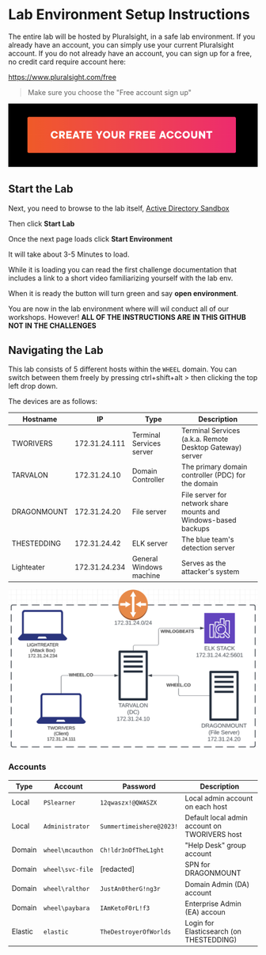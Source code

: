 # Lab Environment Setup Instructions

The entire lab will be hosted by Pluralsight, in a safe lab environment.  If you already have an account, you can simply use your current Pluralsight account.  If you do not already have an account, you can sign up for a free, no credit card require account here:

https://www.pluralsight.com/free

> Make sure you choose the "Free account sign up"

![Free Account Button](./create-free-account-pluralsight.png)

## Start the Lab

Next, you need to browse to the lab itself, [Active Directory Sandbox](www.pluralsight.com/labs/active-directory-sandbox/)

Then click **Start Lab**

Once the next page loads click **Start Environment**

It will take about 3-5 Minutes to load. 

While it is loading you can read the first challenge documentation that includes a link to a short video familiarizing yourself with the lab env.

When it is ready the button will turn green and say **open environment**. 

You are now in the lab environment where will wil conduct all of our workshops.  However!  **ALL OF THE INSTRUCTIONS ARE IN THIS GITHUB NOT IN THE CHALLENGES**

## Navigating the Lab

This lab consists of 5 different hosts within the `WHEEL` domain. You can switch between them freely by pressing ctrl+shift+alt > then clicking the top left drop down.

The devices are as follows:

| Hostname | IP | Type | Description |
| ---- | ---- | ---- | ---- |
| TWORIVERS | 172.31.24.111 | Terminal Services server | Terminal Services (a.k.a. Remote Desktop Gateway) server |
| TARVALON | 172.31.24.10 | Domain Controller | The primary domain controller (PDC) for the domain |
| DRAGONMOUNT | 172.31.24.20 | File server | File server for network share mounts and Windows-based backups |
| THESTEDDING | 172.31.24.42 | ELK server | The blue team's detection server |
| Lighteater | 172.31.24.234 | General Windows machine | Serves as the attacker's system |

![](./AD-Network-Diagram.png)

### Accounts

| Type | Account | Password | Description |
| ---- | ---- | ---- | ---- |
| Local | `PSlearner` | `12qwaszx!@QWASZX` | Local admin account on each host |
| Local | `Administrator` | `Summertimeishere@2023!` | Default local admin account on TWORIVERS host |
| Domain | `wheel\mcauthon` | `Ch!ldr3nOfTheL1ght` | "Help Desk" group account |
| Domain | `wheel\svc-file` | [redacted] | SPN for DRAGONMOUNT |
| Domain | `wheel\ralthor` | `JustAn0therG!ng3r` | Domain Admin (DA) account |
| Domain | `wheel\paybara` | `IAmKetoF0rL!f3` | Enterprise Admin (EA) accoun |
| Elastic | `elastic` | `TheDestroyerOfWorlds` | Login for Elasticsearch (on THESTEDDING) |

